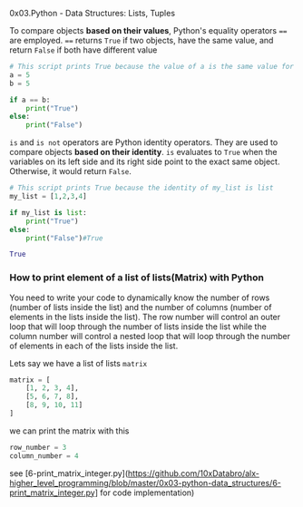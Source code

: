 0x03.Python - Data Structures: Lists, Tuples


To compare objects **based on their values**, Python's equality operators `==` are employed.
`==` returns `True` if two objects, have the same value, and return `False` if both have different value
```python
# This script prints True because the value of a is the same value for b 
a = 5
b = 5

if a == b:
    print("True")
else: 
    print("False")
```

`is` and `is not` operators are Python identity operators. They are used to compare objects **based on their identity**. `is` evaluates to `True` when the variables on its left side and its right side point to the exact same object. Otherwise, it would return `False`.
```python
# This script prints True because the identity of my_list is list
my_list = [1,2,3,4]

if my_list is list:
    print("True")
else:
    print("False")#True 

True
```

### How to print element of a list of lists(Matrix) with Python
You need to write your code to dynamically know the number of rows (number of lists inside the list) 
and the number of columns (number of elements in the lists inside the list). 
The row number will control an outer loop that will loop through the number of lists inside the list 
while the column number will control a nested loop that will loop through the number of elements in each
of the lists inside the list.

Lets say we have a list of lists `matrix`
```python
matrix = [
	[1, 2, 3, 4],
	[5, 6, 7, 8],
	[8, 9, 10, 11]
]
```
we can print the matrix with this 
```python
row_number = 3
column_number = 4
```
see [6-print_matrix_integer.py](https://github.com/10xDatabro/alx-higher_level_programming/blob/master/0x03-python-data_structures/6-print_matrix_integer.py] for code implementation)
